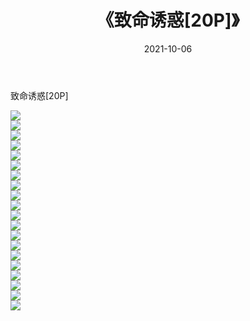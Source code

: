 ﻿---
layout: post
title:  《致命诱惑[20P]》
date:   2021-10-06
img: http://imgx.orgx.ga/漏D/2021/致命诱惑[20P]/000.jpg
categories: [美女, 清纯, 唯美]
---

致命诱惑[20P]

  ![](http://imgx.orgx.ga/漏D/2021/致命诱惑[20P]/001.jpg) <br> ![](http://imgx.orgx.ga/漏D/2021/致命诱惑[20P]/002.jpg) <br> ![](http://imgx.orgx.ga/漏D/2021/致命诱惑[20P]/003.jpg) <br> ![](http://imgx.orgx.ga/漏D/2021/致命诱惑[20P]/004.jpg) <br> ![](http://imgx.orgx.ga/漏D/2021/致命诱惑[20P]/005.jpg) <br> ![](http://imgx.orgx.ga/漏D/2021/致命诱惑[20P]/006.jpg) <br> ![](http://imgx.orgx.ga/漏D/2021/致命诱惑[20P]/007.jpg) <br> ![](http://imgx.orgx.ga/漏D/2021/致命诱惑[20P]/008.jpg) <br> ![](http://imgx.orgx.ga/漏D/2021/致命诱惑[20P]/009.jpg) <br> ![](http://imgx.orgx.ga/漏D/2021/致命诱惑[20P]/010.jpg) <br> ![](http://imgx.orgx.ga/漏D/2021/致命诱惑[20P]/011.jpg) <br> ![](http://imgx.orgx.ga/漏D/2021/致命诱惑[20P]/012.jpg) <br> ![](http://imgx.orgx.ga/漏D/2021/致命诱惑[20P]/013.jpg) <br> ![](http://imgx.orgx.ga/漏D/2021/致命诱惑[20P]/014.jpg) <br> ![](http://imgx.orgx.ga/漏D/2021/致命诱惑[20P]/015.jpg) <br> ![](http://imgx.orgx.ga/漏D/2021/致命诱惑[20P]/016.jpg) <br> ![](http://imgx.orgx.ga/漏D/2021/致命诱惑[20P]/017.jpg) <br> ![](http://imgx.orgx.ga/漏D/2021/致命诱惑[20P]/018.jpg) <br> ![](http://imgx.orgx.ga/漏D/2021/致命诱惑[20P]/019.jpg) <br> ![](http://imgx.orgx.ga/漏D/2021/致命诱惑[20P]/020.jpg) <br>